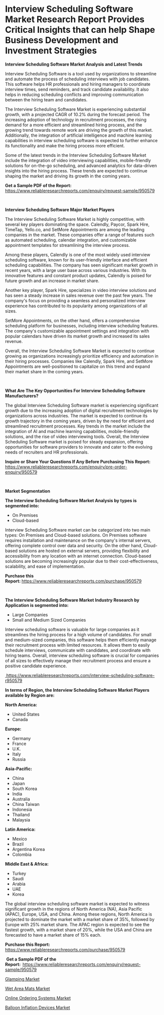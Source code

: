 <p><h1>Interview Scheduling Software Market Research Report Provides Critical Insights that can help Shape Business Development and Investment Strategies</h1></p><p><strong>Interview Scheduling Software Market Analysis and Latest Trends</strong></p>
<p><p>Interview Scheduling Software is a tool used by organizations to streamline and automate the process of scheduling interviews with job candidates. This software helps HR professionals and hiring managers to coordinate interview times, send reminders, and track candidate availability. It also helps in reducing scheduling conflicts and improving communication between the hiring team and candidates.</p><p>The Interview Scheduling Software Market is experiencing substantial growth, with a projected CAGR of 10.2% during the forecast period. The increasing adoption of technology in recruitment processes, the rising demand for a more efficient and streamlined hiring process, and the growing trend towards remote work are driving the growth of this market. Additionally, the integration of artificial intelligence and machine learning capabilities in interview scheduling software is expected to further enhance its functionality and make the hiring process more efficient.</p><p>Some of the latest trends in the Interview Scheduling Software Market include the integration of video interviewing capabilities, mobile-friendly solutions for on-the-go scheduling, and advanced analytics for data-driven insights into the hiring process. These trends are expected to continue shaping the market and driving its growth in the coming years.</p></p>
<p><strong>Get a Sample PDF of the Report:&nbsp;</strong> <a href="https://www.reliableresearchreports.com/enquiry/request-sample/950579">https://www.reliableresearchreports.com/enquiry/request-sample/950579</a></p>
<p>&nbsp;</p>
<p><strong>Interview Scheduling Software Major Market Players</strong></p>
<p><p>The Interview Scheduling Software Market is highly competitive, with several key players dominating the space. Calendly, Paycor, Spark Hire, TimeTap, Yello.co, and SetMore Appointments are among the leading companies in the market. These companies offer a range of features such as automated scheduling, calendar integration, and customizable appointment templates for streamlining the interview process.</p><p>Among these players, Calendly is one of the most widely used interview scheduling software, known for its user-friendly interface and efficient scheduling capabilities. The company has seen significant market growth in recent years, with a large user base across various industries. With its innovative features and constant product updates, Calendly is poised for future growth and an increase in market share.</p><p>Another key player, Spark Hire, specializes in video interview solutions and has seen a steady increase in sales revenue over the past few years. The company's focus on providing a seamless and personalized interview experience has contributed to its popularity among organizations of all sizes.</p><p>SetMore Appointments, on the other hand, offers a comprehensive scheduling platform for businesses, including interview scheduling features. The company's customizable appointment settings and integration with popular calendars have driven its market growth and increased its sales revenue.</p><p>Overall, the Interview Scheduling Software Market is expected to continue growing as organizations increasingly prioritize efficiency and automation in their hiring processes. Companies like Calendly, Spark Hire, and SetMore Appointments are well-positioned to capitalize on this trend and expand their market share in the coming years.</p></p>
<p>&nbsp;</p>
<p><strong>What Are The Key Opportunities For Interview Scheduling Software Manufacturers?</strong></p>
<p><p>The global Interview Scheduling Software market is experiencing significant growth due to the increasing adoption of digital recruitment technologies by organizations across industries. The market is expected to continue its growth trajectory in the coming years, driven by the need for efficient and streamlined recruitment processes. Key trends in the market include the integration of AI and machine learning capabilities, mobile-friendly solutions, and the rise of video interviewing tools. Overall, the Interview Scheduling Software market is poised for steady expansion, offering opportunities for software providers to innovate and cater to the evolving needs of recruiters and HR professionals.</p></p>
<p><strong>Inquire or Share Your Questions If Any Before Purchasing This Report:</strong> <a href="https://www.reliableresearchreports.com/enquiry/pre-order-enquiry/950579">https://www.reliableresearchreports.com/enquiry/pre-order-enquiry/950579</a></p>
<p>&nbsp;</p>
<p><strong>Market Segmentation</strong></p>
<p><strong>The Interview Scheduling Software Market Analysis by types is segmented into:</strong></p>
<p><ul><li>On Premises</li><li>Cloud-based</li></ul></p>
<p><p>Interview Scheduling Software market can be categorized into two main types: On Premises and Cloud-based solutions. On Premises software requires installation and maintenance on the company's internal servers, offering complete control over data and security. On the other hand, Cloud-based solutions are hosted on external servers, providing flexibility and accessibility from any location with an internet connection. Cloud-based solutions are becoming increasingly popular due to their cost-effectiveness, scalability, and ease of implementation.</p></p>
<p><strong>Purchase this Report:&nbsp;</strong><a href="https://www.reliableresearchreports.com/purchase/950579">https://www.reliableresearchreports.com/purchase/950579</a></p>
<p>&nbsp;</p>
<p><strong>The Interview Scheduling Software Market Industry Research by Application is segmented into:</strong></p>
<p><ul><li>Large Companies</li><li>Small and Medium Sized Companies</li></ul></p>
<p><p>Interview scheduling software is valuable for large companies as it streamlines the hiring process for a high volume of candidates. For small and medium-sized companies, this software helps them efficiently manage their recruitment process with limited resources. It allows them to easily schedule interviews, communicate with candidates, and coordinate with hiring teams. Overall, interview scheduling software is crucial for companies of all sizes to effectively manage their recruitment process and ensure a positive candidate experience.</p></p>
<p><a href="https://www.reliableresearchreports.com/interview-scheduling-software-r950579">&nbsp;https://www.reliableresearchreports.com/interview-scheduling-software-r950579</a></p>
<p><strong>In terms of Region, the Interview Scheduling Software Market Players available by Region are:</strong></p>
<p>
    <p> <strong> North America: </strong>
        <ul>
            <li>United States</li>
            <li>Canada</li>
        </ul>
        </p> 
    <p> <strong> Europe: </strong>
        <ul>
            <li>Germany</li>
            <li>France</li>
            <li>U.K.</li>
            <li>Italy</li>
            <li>Russia</li>
        </ul>
        </p> 
    <p> <strong> Asia-Pacific: </strong>
        <ul>
            <li>China</li>
            <li>Japan</li>
            <li>South Korea</li>
            <li>India</li>
            <li>Australia</li>
            <li>China Taiwan</li>
            <li>Indonesia</li>
            <li>Thailand</li>
            <li>Malaysia</li>
        </ul>
        </p> 
    <p> <strong> Latin America: </strong>
        <ul>
            <li>Mexico</li>
            <li>Brazil</li>
            <li>Argentina Korea</li>
            <li>Colombia</li>
        </ul>
        </p> 
    <p> <strong> Middle East & Africa: </strong>
        <ul>
            <li>Turkey</li>
            <li>Saudi</li>
            <li>Arabia</li>
            <li>UAE</li>
            <li>Korea</li>
        </ul>
    </p>
    </p>
<p><p>The global interview scheduling software market is expected to witness significant growth in the regions of North America (NA), Asia Pacific (APAC), Europe, USA, and China. Among these regions, North America is projected to dominate the market with a market share of 35%, followed by Europe with 25% market share. The APAC region is expected to see the fastest growth, with a market share of 20%, while the USA and China are forecasted to have a market share of 15% each.</p></p>
<p><strong>Purchase this Report: </strong><a href="https://www.reliableresearchreports.com/purchase/950579">https://www.reliableresearchreports.com/purchase/950579</a></p>
<p>&nbsp;<strong>Get a Sample PDF of the Report:&nbsp;&nbsp;</strong><a href="https://www.reliableresearchreports.com/enquiry/request-sample/950579">https://www.reliableresearchreports.com/enquiry/request-sample/950579</a></p>
<p><strong></strong></p>
<p><p><a href="https://github.com/nicholepatriciadoylenwnrjr0/Market-Research-Report-List-2/blob/main/glamping-market.md">Glamping Market</a></p><p><a href="https://www.linkedin.com/pulse/analyzing-wet-area-mats-market-global-industry-perspective-forecast-9h5ae">Wet Area Mats Market</a></p><p><a href="https://github.com/gamblestampleyjenny50m5sl6/Market-Research-Report-List-2/blob/main/online-ordering-systems-market.md">Online Ordering Systems Market</a></p><p><a href="https://www.linkedin.com/pulse/balloon-inflation-devices-market-analysis-its-cagr-segmentation-mhmee">Balloon Inflation Devices Market</a></p></p>
